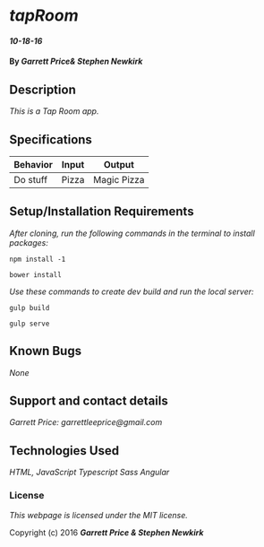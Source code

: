 # _tapRoom_

#### _10-18-16_

#### By _**Garrett Price& Stephen Newkirk**_

## Description

_This is a Tap Room app._

## Specifications

| Behavior      | Input       |Output|
| ------------- |-------------| -----|
| Do stuff | Pizza | Magic Pizza |

## Setup/Installation Requirements

_After cloning, run the following commands in the terminal to install packages:_

`npm install -1`

`bower install`

_Use these commands to create dev build and run the local server:_

`gulp build`

`gulp serve`

## Known Bugs

_None_

## Support and contact details

_Garrett Price: garrettleeprice@gmail.com_

## Technologies Used

_HTML,
JavaScript
Typescript
Sass
Angular_

### License

*This webpage is licensed under the MIT license.*

Copyright (c) 2016 **_Garrett Price & Stephen Newkirk_**
